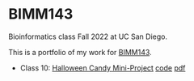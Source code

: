 # BIMM143
Bioinformatics class Fall 2022 at UC San Diego.

This is a portfolio of my work for [BIMM143](https://bioboot.github.io/bimm143_F22/).

- Class 10: [Halloween Candy Mini-Project]() [code]() [pdf](https://github.com/vnp002/bimm143/blob/main/class10/class10_%20Halloween%20Mini-Project.pdf)
